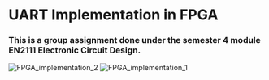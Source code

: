 # UART Implementation in FPGA

### This is a group assignment done under the semester 4 module EN2111 Electronic Circuit Design.
![FPGA_implementation_2](https://github.com/LasithaAmarasinghe/UART-Implementation-in-FPGA/assets/106037441/4ae7d45a-a7f6-4b81-a7ee-f8a5093ec8c7)
![FPGA_implementation_1](https://github.com/LasithaAmarasinghe/UART-Implementation-in-FPGA/assets/106037441/8969af24-c3e0-4dd7-b030-180dc51fed0a)

